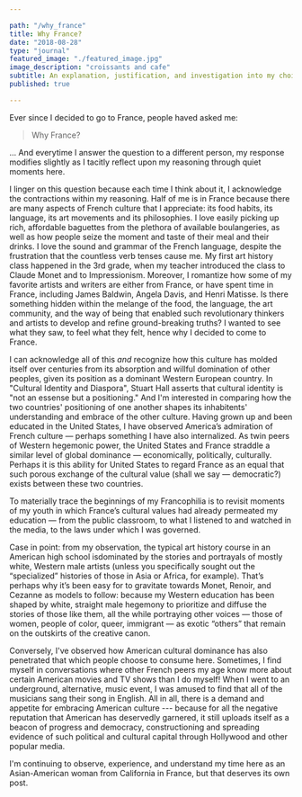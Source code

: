 ```yaml
---

path: "/why_france"
title: Why France?
date: "2018-08-28"
type: "journal"
featured_image: "./featured_image.jpg"
image_description: "croissants and cafe"
subtitle: An explanation, justification, and investigation into my choice to live in France for 3 months
published: true

---
```


Ever since I decided to go to France, people haved asked me:

> Why France?

… And  everytime I answer the question to a different person, my response
modifies slightly as I tacitly reflect upon my reasoning through quiet moments
here.

I linger on this question because each time I think about it, I acknowledge
the contractions within my reasoning. Half of me is in France because there
are many aspects of French culture that I appreciate: its food habits, its
language, its art movements and its philosophies. I love easily picking up
rich, affordable baguettes from the plethora of available boulangeries, as
well as how people seize the moment and taste of their meal and their drinks.
I love the sound and grammar of the French language, despite the frustration
that the countless verb tenses cause me. My first art history class happened
in the 3rd grade, when my teacher introduced the class to Claude Monet and to
Impressionism. Moreover, I romantize how some of my favorite artists and
writers are either from France, or have spent time in France, including James
Baldwin, Angela Davis, and Henri Matisse. Is there something hidden within the
melange of the food, the language, the art community, and the way of being
that enabled such revolutionary thinkers and artists to develop and refine
ground-breaking truths? I wanted to see what they saw, to feel what they felt,
hence why I decided to come to France.


I can acknowledge all of this *and* recognize how this culture has molded
itself over centuries from its absorption and willful domination of other
peoples, given its position as a dominant Western European country.  In
"Cultural Identity and Diaspora", Stuart Hall asserts that cultural identity is
"not an essense but a positioning." And I'm interested in comparing how the two
countries' positioning of one another shapes its inhabitents' understanding and
embrace of the other culture. Having grown up and been educated in the United
States, I have observed America’s admiration of French culture — perhaps
something I have also internalized. As twin peers of Western hegemonic power,
the United States and France straddle a similar level of global dominance —
economically, politically, culturally.  Perhaps it is this ability for United
States to regard France as an equal that such porous exchange of the cultural
value (shall we say — democratic?) exists between these two countries.

To materially trace the beginnings of my Francophilia is to revisit moments of
my youth in which France’s cultural values had already permeated my education
— from the public classroom, to what I listened to and watched in the media,
to the laws under which I was governed.

Case in point: from my observation, the typical art history course in an
American high school isdominated by the stories and portrayals of mostly
white, Western male artists (unless you specifically sought out the
“specialized” histories of those in Asia or Africa, for example). That’s perhaps
why it’s been easy for to gravitate towards Monet, Renoir, and Cezanne as
models to follow: because my Western education has been shaped by white,
straight male hegemony to prioritize and diffuse the stories of those like
them, all the while portraying other voices — those of women, people of color,
queer, immigrant — as exotic “others” that remain on the outskirts of the
creative canon.

Conversely, I've observed how American cultural dominance has also penetrated
that which people choose to consume here. Sometimes, I find myself in
conversations where other French peers my age know more about certain American
movies and TV shows than I do myself! When I went to an underground,
alternative, music event, I was amused to find that all of the musicians sang
their song in English. All in all, there is a demand and appetite for embracing
American culture --- because for all the negative reputation that American has
deservedly garnered, it still uploads itself as a beacon of progress
and democracy, constructioning and spreading evidence of such political and
cultural capital through Hollywood and other popular media.




I'm continuing to observe, experience, and
understand my time here as an Asian-American woman from California in France,
but that deserves its own post. 

